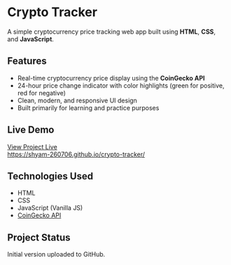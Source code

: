 # Crypto Tracker

A simple cryptocurrency price tracking web app built using **HTML**, **CSS**, and **JavaScript**.


## Features

- Real-time cryptocurrency price display using the **CoinGecko API**  
- 24-hour price change indicator with color highlights (green for positive, red for negative)  
- Clean, modern, and responsive UI design  
- Built primarily for learning and practice purposes  


## Live Demo

[View Project Live](#)  
 https://shyam-260706.github.io/crypto-tracker/

## Technologies Used

- HTML  
- CSS  
- JavaScript (Vanilla JS)  
- [CoinGecko API](https://www.coingecko.com/en/api)  


## Project Status

Initial version uploaded to GitHub.
